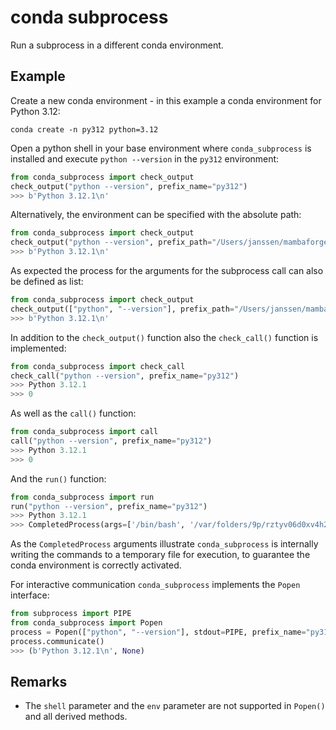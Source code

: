 # conda subprocess
Run a subprocess in a different conda environment. 

## Example 
Create a new conda environment - in this example a conda environment for Python 3.12:
```commandline
conda create -n py312 python=3.12 
```

Open a python shell in your base environment where `conda_subprocess` is installed and execute `python --version` in the
`py312` environment:
```python
from conda_subprocess import check_output
check_output("python --version", prefix_name="py312")
>>> b'Python 3.12.1\n'
```

Alternatively, the environment can be specified with the absolute path:
```python
from conda_subprocess import check_output
check_output("python --version", prefix_path="/Users/janssen/mambaforge/envs/py312")
>>> b'Python 3.12.1\n'
```

As expected the process for the arguments for the subprocess call can also be defined as list:
```python
from conda_subprocess import check_output
check_output(["python", "--version"], prefix_path="/Users/janssen/mambaforge/envs/py312")
>>> b'Python 3.12.1\n'
```

In addition to the `check_output()` function also the `check_call()` function is implemented:
```python
from conda_subprocess import check_call
check_call("python --version", prefix_name="py312")
>>> Python 3.12.1
>>> 0
```

As well as the `call()` function:
```python
from conda_subprocess import call
call("python --version", prefix_name="py312")
>>> Python 3.12.1
>>> 0
```

And the `run()` function:
```python
from conda_subprocess import run
run("python --version", prefix_name="py312")
>>> Python 3.12.1
>>> CompletedProcess(args=['/bin/bash', '/var/folders/9p/rztyv06d0xv4h26cyv8nrw3m0000gq/T/tmpm8b8i0r3'], returncode=0)
```
As the `CompletedProcess` arguments illustrate `conda_subprocess` is internally writing the commands to a temporary file
for execution, to guarantee the conda environment is correctly activated.

For interactive communication `conda_subprocess` implements the `Popen` interface:
```python
from subprocess import PIPE
from conda_subprocess import Popen
process = Popen(["python", "--version"], stdout=PIPE, prefix_name="py312")
process.communicate()
>>> (b'Python 3.12.1\n', None)
```

## Remarks
* The `shell` parameter and the `env` parameter are not supported in `Popen()` and all derived methods. 
